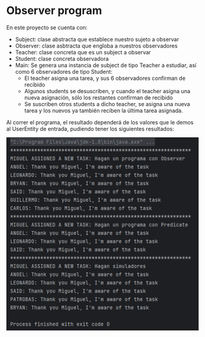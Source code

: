 # Observer program

En este proyecto se cuenta con:

- Subject: clase abstracta que establece nuestro sujeto a observar
- Observer: clase asbtracta que engloba a nuestros observadores
- Teacher: clase concreta que es un subject a observar
- Student: clase concreta observadora
- Main: Se genera una instancia de subject de tipo Teacher a estudiar, así como 6 observadores de tipo Student:
	- El teacher asigna una tarea, y sus 6 observadores confirman de recibido
	- Algunos students se desuscriben, y cuando el teacher asigna una nueva asignación, sólo los restantes confirman de recibido
	- Se suscriben otros students a dicho teacher, se asigna una nueva tarea y los nuevos ya también reciben la última tarea asignada.

Al correr el programa, el resultado dependerá de los valores que le demos al UserEntity de entrada, pudiendo tener los siguientes resultados:

<p align="center">
  <img src="https://github.com/AngelYeremiLedesma/AcademiaJava/blob/main/Programas/Semana2/Observer/Ejecucion.PNG" alt="Ejecución del código">
</p>

